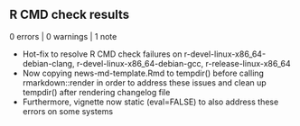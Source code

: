 ## R CMD check results

0 errors | 0 warnings | 1 note

* Hot-fix to resolve R CMD check failures on r-devel-linux-x86_64-debian-clang, r-devel-linux-x86_64-debian-gcc, r-release-linux-x86_64
* Now copying news-md-template.Rmd to tempdir() before calling rmarkdown::render in order to address these issues and clean up tempdir() after rendering changelog file
* Furthermore, vignette now static (eval=FALSE) to also address these errors on some systems
